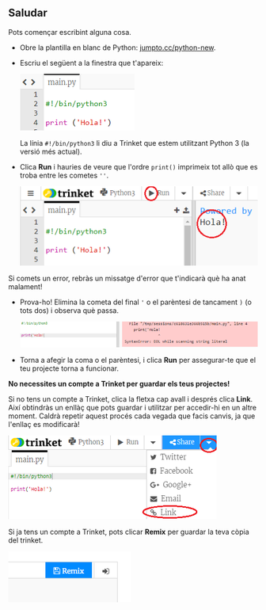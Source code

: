 ## Saludar

Pots començar escribint alguna cosa.

+ Obre la plantilla en blanc de Python: <a href="http://jumpto.cc/python-new" target="_blank">jumpto.cc/python-new</a>.

+ Escriu el següent a la finestra que t'apareix:
    
    ![captura de pantalla](images/me-hi.png)
    
    La línia `#!/bin/python3` li diu a Trinket que estem utilitzant Python 3 (la versió més actual).

+ Clica **Run** i hauries de veure que l'ordre `print()` imprimeix tot allò que es troba entre les cometes `''`.
    
    ![captura de pantalla](images/me-hi-test.png)

Si comets un error, rebràs un missatge d'error que t'indicarà què ha anat malament!

+ Prova-ho! Elimina la cometa del final `'` o el parèntesi de tancament `)` (o tots dos) i observa què passa.
    
    ![captura de pantalla](images/me-syntax.png)

+ Torna a afegir la coma o el parèntesi, i clica **Run** per assegurar-te que el teu projecte torna a funcionar.

**No necessites un compte a Trinket per guardar els teus projectes!**

Si no tens un compte a Trinket, clica la fletxa cap avall i després clica **Link**. Així obtindràs un enllàç que pots guardar i utilitzar per accedir-hi en un altre moment. Caldrà repetir aquest procés cada vegada que facis canvis, ja que l'enllaç es modificarà!

![captura de pantalla](images/me-link.png)

Si ja tens un compte a Trinket, pots clicar **Remix** per guardar la teva còpia del trinket.

![captura de pantalla](images/me-remix.png)